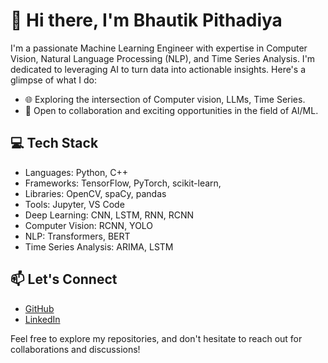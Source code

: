 # 👋 Hi there, I'm Bhautik Pithadiya

I'm a passionate Machine Learning Engineer with expertise in Computer Vision, Natural Language Processing (NLP), and Time Series Analysis. I'm dedicated to leveraging AI to turn data into actionable insights. Here's a glimpse of what I do:

- 🌐 Exploring the intersection of Computer vision, LLMs, Time Series.
- 💼 Open to collaboration and exciting opportunities in the field of AI/ML.

## 💻 Tech Stack

- Languages: Python, C++
- Frameworks: TensorFlow, PyTorch, scikit-learn,
- Libraries: OpenCV, spaCy, pandas
- Tools: Jupyter, VS Code
- Deep Learning: CNN, LSTM, RNN, RCNN
- Computer Vision: RCNN, YOLO
- NLP: Transformers, BERT
- Time Series Analysis: ARIMA, LSTM

<!--
## 🌱 Recent Projects

- [Project 1 Title](Link to Project 1)
- [Project 2 Title](Link to Project 2)
-->

## 📫 Let's Connect

- <a href = 'https://github.com/bhautik-pithadiya'>GitHub</a>
- <a href = 'https://www.linkedin.com/in/bhautik-pithadiya/'>LinkedIn</a>

Feel free to explore my repositories, and don't hesitate to reach out for collaborations and discussions!



<!--
**bhautik-pithadiya/bhautik-pithadiya** is a ✨ _special_ ✨ repository because its `README.md` (this file) appears on your GitHub profile.

Here are some ideas to get you started:

- 🔭 I’m currently working on ...
- 🌱 I’m currently learning ...
- 👯 I’m looking to collaborate on ...
- 🤔 I’m looking for help with ...
- 💬 Ask me about ...
- 📫 How to reach me: ...
- 😄 Pronouns: ...
- ⚡ Fun fact: ...
- [![GitHub Streak](https://streak-stats.demolab.com/?user=bhautik-pithadiya&theme=dark)](https://git.io/streak-stats)
-->



